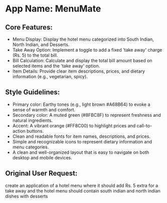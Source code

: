 # **App Name**: MenuMate

## Core Features:

- Menu Display: Display the hotel menu categorized into South Indian, North Indian, and Desserts.
- Take Away Option: Implement a toggle to add a fixed 'take away' charge (Rs. 5) to the total bill.
- Bill Calculation: Calculate and display the total bill amount based on selected items and the 'take away' option.
- Item Details: Provide clear item descriptions, prices, and dietary information (e.g., vegetarian, spicy).

## Style Guidelines:

- Primary color: Earthy tones (e.g., light brown #A68B64) to evoke a sense of warmth and comfort.
- Secondary color: A muted green (#8FBC8F) to represent freshness and natural ingredients.
- Accent: A vibrant orange (#FF8C00) to highlight prices and call-to-action buttons.
- Clean and readable fonts for item names, descriptions, and prices.
- Simple and recognizable icons to represent dietary information and menu categories.
- A clean and well-organized layout that is easy to navigate on both desktop and mobile devices.

## Original User Request:
create an application of a hotel menu where it should add Rs. 5 extra for a take away and the hotel menu should contain south indian and north indian dishes with desserts
  